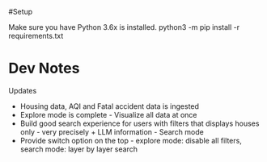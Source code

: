 #Setup

Make sure you have Python 3.6x is installed.
python3 -m pip install -r requirements.txt



# Dev Notes
Updates
* Housing data, AQI and Fatal accident data is ingested
* Explore mode is complete - Visualize all data at once
* Build good search experience for users with filters that displays houses only - very precisely + LLM information - Search mode
* Provide switch option on the top - explore mode: disable all filters, search mode: layer by layer search